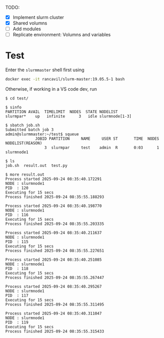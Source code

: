 TODO:

- [X] Implement slurm cluster
- [X] Shared volumns
- [ ] Add modules
- [ ] Replicate environment: Volumns and variables

# Test

Enter the `slurmmaster` shell first using

```bash
docker exec -it rancavil/slurm-master:19.05.5-1 bash
```

Otherwise, if working in a VS code dev, run

```console
$ cd test/

$ sinfo
PARTITION AVAIL  TIMELIMIT  NODES  STATE NODELIST
slurmpar*    up   infinite      3   idle slurmnode[1-3]

$ sbatch job.sh
Submitted batch job 3
admin@slurmmaster:~/test$ squeue 
             JOBID PARTITION     NAME     USER ST       TIME  NODES NODELIST(REASON)
                 3  slurmpar     test    admin  R       0:03      1 slurmnode1

$ ls
job.sh  result.out  test.py

$ more result.out
Process started 2025-09-24 08:35:40.172291
NODE : slurmnode1
PID  : 120
Executing for 15 secs
Process finished 2025-09-24 08:35:55.188293

Process started 2025-09-24 08:35:40.198770
NODE : slurmnode1
PID  : 116
Executing for 15 secs
Process finished 2025-09-24 08:35:55.203335

Process started 2025-09-24 08:35:40.211637
NODE : slurmnode1
PID  : 115
Executing for 15 secs
Process finished 2025-09-24 08:35:55.227651

Process started 2025-09-24 08:35:40.251085
NODE : slurmnode1
PID  : 118
Executing for 15 secs
Process finished 2025-09-24 08:35:55.267447

Process started 2025-09-24 08:35:40.295267
NODE : slurmnode1
PID  : 117
Executing for 15 secs
Process finished 2025-09-24 08:35:55.311495

Process started 2025-09-24 08:35:40.311047
NODE : slurmnode1
PID  : 119
Executing for 15 secs
Process finished 2025-09-24 08:35:55.315433
```


